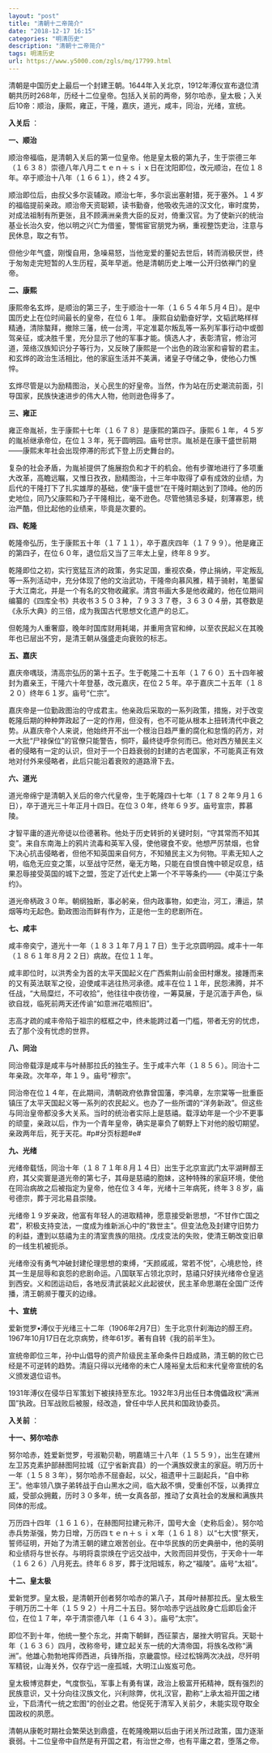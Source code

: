 ```yaml
---
layout: "post"
title: "清朝十二帝简介"
date: "2018-12-17 16:15"
categories: "明清历史"
description: "清朝十二帝简介"
tags: 明清历史
url: https://www.y5000.com/zgls/mq/17799.html
---
```






清朝是中国历史上最后一个封建王朝。1644年入关北京，1912年溥仪宣布退位清朝共历时268年，历经十二位皇帝。包括入关前的两帝，努尔哈赤，皇太极；入关后10帝：顺治，康熙，雍正，干隆，嘉庆，道光，咸丰，同治，光绪，宣统。

**入关后** ：

**一、顺治**

顺治帝福临，是清朝入关后的第一位皇帝。他是皇太极的第九子，生于崇德三年（１６３８）崇德八年八月二ｔｅｎ＋ｓｉｘ日在沈阳即位，改元顺治，在位１８年。卒于顺治十八年（１６６１），终２４岁。

顺治即位后，由叔父多尔衮辅政。顺治七年，多尔衮出塞射猎，死于塞外。１４岁的福临提前亲政。顺治帝天资聪颖，读书勤奋，他吸收先进的汉文化，审时度势，对成法祖制有所更张，且不顾满洲亲贵大臣的反对，倚重汉官。为了使新兴的统治基业长治久安，他以明之兴亡为借鉴，警惕宦官朋党为祸，重视整饬吏治，注意与民休息，取之有节。

但他少年气盛，刚愎自用，急噪易怒，当他宠爱的董妃去世后，转而消极厌世，终于匆匆走完短暂的人生历程，英年早逝。他是清朝历史上唯一公开归依禅门的皇帝。

**二、康熙**

康熙帝名玄烨，是顺治的第三子，生于顺治十一年（１６５４年５月４日）。是中国历史上在位时间最长的皇帝，在位６１年。
康熙自幼勤奋好学，文韬武略样样精通，清除螯拜，撤除三藩，统一台湾，平定准葛尔叛乱等一系列军事行动中或御驾亲征，或决胜千里，充分显示了他的军事才能。慎选人才，表彰清官，修治河道，笼络汉族知识分子等行为，又反映了康熙是一个出色的政治家和睿智的君主。
和玄烨的政治生活相比，他的家庭生活并不美满，诸皇子夺储之争，使他心力憔悴。

玄烨尽管是以为励精图治，关心民生的好皇帝。当然，作为站在历史潮流前面，引导国家，民族快速进步的伟大人物，他则逊色得多了。

**三、雍正**

雍正帝胤祯，生于康熙十七年（１６７８）是康熙的第四子。康熙６１年，４５岁的胤祯继承帝位，在位１３年，死于圆明园。庙号世宗。胤祯是在康干盛世前期——康熙末年社会出现停滞的形式下登上历史舞台的。

复杂的社会矛盾，为胤祯提供了施展抱负和才干的机会。他有步骤地进行了多项重大改革，高瞻远瞩，又惟日孜孜，励精图治，十三年中取得了卓有成效的业绩，为后代的干隆打下了扎实雄厚的基础，使“康干盛世”在干隆时期达到了顶峰。他的历史地位，同乃父康熙和乃子干隆相比，毫不逊色。尽管他猜忌多疑，刻薄寡恩，统治严酷，但比起他的业绩来，毕竟是次要的。

**四、乾隆**

乾隆帝弘历，生于康熙五十年（１７１１），卒于嘉庆四年（１７９９）。他是雍正的第四子，在位６０年，退位后又当了三年太上皇，终年８９岁。

乾隆即位之初，实行宽猛互济的政策，务实足国，重视农桑，停止捐纳，平定叛乱等一系列活动中，充分体现了他的文治武功，干隆帝向慕风雅，精于骑射，笔墨留于大江南北，并是一个有名的文物收藏家。清宫书画大多是他收藏的，他在位期间编纂的《四库全书》共收书３５０３种，７９３３７卷，３６３０４册，其卷数是《永乐大典》的三倍，成为我国古代思想文化遗产的总汇。

但乾隆为人重奢靡，晚年时国库财用耗竭，并重用贪官和绅，以至农民起义在其晚年也已层出不穷，是清王朝从强盛走向衰败的标志。

**五、嘉庆**

嘉庆帝喁琰，清高宗弘历的第十五子。生于乾隆二十五年（１７６０）五十四年被封为嘉亲王，干隆六十年登基，改元嘉庆，在位２５年。卒于嘉庆二十五年（１８２０）终年６１岁。庙号“仁宗”。

嘉庆帝是一位勤政图治的守成君主。他亲政后采取的一系列政策，措施，对于改变乾隆后期的种种弊政起了一定的作用，但没有，也不可能从根本上扭转清代中衰之势。从嘉庆帝个人来说，他始终开不出一个根治日趋严重的腐化和怠惰的药方，对一大批“尸禄保位”的官僚只能警告，恫吓，最终徒呼奈何而已。他对西方殖民主义者的侵略有一定的认识，但对于一个日趋衰弱的封建的古老国家，不可能真正有效地对付外来侵略者，此后只能沿着衰败的道路滑下去。

**六、道光**

道光帝绵宁是清朝入关后的帝六代皇帝，生于乾隆四十七年（１７８２年９月１６日），卒于道光三十年正月十四日。在位３０年，终年６９岁。庙号宣宗，葬慕陵。

才智平庸的道光帝徒以俭德著称。他处于历史转折的关键时刻，“守其常而不知其变”。来自东南海上的鸦片流毒和英军入侵，使他寝食不安。他想严厉禁烟，也曾下决心抗击侵略者，但他不知英国来自何方，不知殖民主义为何物。平素无知人之明，临危无应变之策，以至战守茫然，毫无方略，只能在自恨自愧中顿足叹息，结果忍辱接受英国的城下之盟，签定了近代史上第一个不平等条约——《中英江宁条约》。

道光帝柄政３０年。朝纲独断，事必躬亲，但内政事物，如吏治，河工，漕运，禁烟等均无起色。勤政图治而鲜有作为，正是他一生的悲剧所在。

**七、咸丰**

咸丰帝奕宁，道光十一年（１８３１年７月１７日）生于北京圆明园。咸丰十一年（１８６１年８月２２日）病故。在位１１年。

咸丰即位时，以洪秀全为首的太平天国起义在广西紫荆山前金田村爆发。接踵而来的又有英法联军之役，迫使咸丰逃往热河承德。咸丰在位１１年，民怨沸腾，并不任战，“大局糜烂，不可收拾”，他往往中夜彷徨，一筹莫展，于是沉湎于声色，纵欲自戕，临死前两天还传谕“如意洲花唱照旧”。

志高才疏的咸丰帝陷于祖宗的框框之中，终未能跨过着一门槛，带者无穷的忧虑，去了那个没有忧虑的世界。

**八、同治**

同治帝载淳是咸丰与叶赫那拉氏的独生子。生于咸丰六年（１８５６）。同治十二年亲政。次年卒，年１９。庙号“穆宗”。

同治帝在位１４年，在此期间，清朝政府依靠曾国藩，李鸿章，左宗棠等一批重臣镇压了太平天国起义等一系列的农民起义。也办了一些所谓的“洋务新政”。但这些与同治皇帝都没多大关系。当时的统治者实际上是慈禧。载淳幼年是一个少不更事的顽童，亲政以后，作为一个青年皇帝，确实是辜负了朝野上下对他的殷切期望。亲政两年后，死于天花。#p#分页标题#e#

**九、光绪**

光绪帝载恬，同治十年（１８７１年８月１４日）出生于北京宣武门太平湖畔醇王府，其父奕寰是道光帝的第七子，其母是慈禧的胞妹，这种特殊的家庭环境，使他在同治病故之后被指定为皇帝，他在位３４年，光绪十三年病死，终年３８岁，庙号德宗，葬于河北易县崇陵。

光绪帝１９岁亲政，他富有年轻人的进取精神，愿意接受新思想，“不甘作亡国之君”，积极支持变法，一度成为维新派心中的“救世主”。但变法危及封建守旧势力的利益，遭到以慈禧为主的清室贵族的阻挠。戊戌变法的失败，使清王朝改变旧章的一线生机被扼杀。

光绪帝没有勇气冲破封建伦理思想的束缚，“天颜戚戚，常若不悦”，心境悲怆，终其一生是屈辱和哀怨的悲剧命运。八国联军占领北京时，慈禧只好挟光绪帝仓皇逃到西安。义和团运动后，各地反清武装起义此起彼伏，民主革命思潮在全国广泛传播，清王朝濒于覆灭的边缘。

**十、宣统**

爱新觉罗•溥仪于光绪三十二年（1906年2月7日）生于北京什刹海边的醇王府。1967年10月17日在北京病势，终年61岁。著有自转《我的前半生》。

宣统帝即位三年，孙中山倡导的资产阶级民主革命条件日趋成熟，清王朝的败亡已经是不可逆转的趋势。清庭只得以光绪帝的未亡人隆裕皇太后和末代皇帝宣统的名义颁发退位诏书。

1931年溥仪在侵华日军策划下被挟持至东北。1932年3月出任日本傀儡政权“满洲国”执政。日军战败后被服，经改造，曾任中华人民共和国政协委员。

**入关前** ：

**十一、努尔哈赤**

努尔哈赤，姓爱新觉罗，号淑勒贝勒，明嘉靖三十八年（１５５９），出生在建州左卫苏克素护部赫图阿拉城（辽宁省新宾县）的一个满族奴隶主的家庭。明万历十一年（１５８３年），努尔哈赤不屈奋起，以父，祖遗甲十三副起兵，“自中称王”。他率领八旗子弟转战于白山黑水之间，临大敌不惧，受重创不馁，以勇捍立威，受部众拥戴，历时３０多年，统一女真各部，推动了女真社会的发展和满族共同体的形成。

万历四十四年（１６１６），在赫图阿拉建元称汗，国号大金（史称后金）。努尔哈赤兵势渐强，势力日增，万历四ｔｅｎ＋ｓｉｘ年（１６１８）以“七大恨”祭天，誓师征明，开始了为清王朝的建立艰苦创业。在中华民族的历史典册中，他的英明和业绩将与世长存。与明将袁崇焕在宁远交战中，大败而回并受伤，于天命十一年（１６２６）八月死去。终年６８岁，葬于沈阳城东，称之“福陵”。庙号“太祖”。

**十二、皇太极**

爱新觉罗。皇太极，是清朝开创者努尔哈赤的第八子，其母叶赫那拉氏。皇太极生于明万历二十年（１５９２）十月二十五日。努尔哈赤宁远战败身亡后即后金汗位，在位１７年，卒于清崇德八年（１６４３）。庙号“太宗”。

即位不到十年，他统一整个东北，并南下朝鲜，西征蒙古，屡挫大明官兵。天聪十年（１６３６）四月，改称帝号，建立起关东一统的大清帝国，将族名改称“满洲”。他雄心勃勃地挥师西进，兵锋所指，京畿震惊。经过松锦两次决战，尽歼明军精锐，山海关外，仅存宁远一座孤城，大明江山岌岌可危。

皇太极博览群史，气度恢弘，军事上有勇有谋，政治上极富开拓精神，既有强烈的民族意识，又十分向往汉族文化，兴利除弊，优礼汉官，勘称“上承太祖开国之绪业，下启清代一统之宏图”的创业之君。他促死于清军入关前夕，未能实现夺取全国政权的夙愿。

清朝从康乾时期社会繁荣达到鼎盛，在乾隆晚期以后由于闭关所过政策，国力逐渐衰弱。十二位皇帝中自然是有开国之君，有治世之帝，也有平庸之君，堕落之帝。
